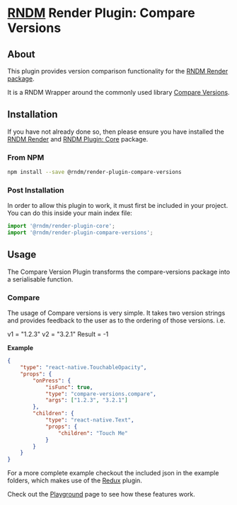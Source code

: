 # [RNDM](https://www.rndm.com) Render Plugin: Compare Versions

## About

This plugin provides version comparison functionality for the [RNDM Render package](https://www.rndm.com/docs/rndm-render).

It is a RNDM Wrapper around the commonly used library [Compare Versions](https://github.com/omichelsen/compare-versions#readme).

## Installation

If you have not already done so, then please ensure you have installed the [RNDM Render](https://www.rndm.com/docs/rndm-render) and [RNDM Plugin: Core](https://github.com/rndm-com/rndm-render-plugin-core) package.

### From NPM

```sh
npm install --save @rndm/render-plugin-compare-versions
```

### Post Installation

In order to allow this plugin to work, it must first be included in your project. You can do this inside your main index file:

```javascript
import '@rndm/render-plugin-core';
import '@rndm/render-plugin-compare-versions';
```

## Usage

The Compare Version Plugin transforms the compare-versions package into a serialisable function.

### Compare

The usage of Compare versions is very simple. It takes two version strings and provides feedback to the user as to the ordering of those versions. i.e.

v1 = "1.2.3"
v2 = "3.2.1"
Result = -1

**Example** 

```json
{
    "type": "react-native.TouchableOpacity",
    "props": {
        "onPress": {
            "isFunc": true,
            "type": "compare-versions.compare",
            "args": ["1.2.3", "3.2.1"]
        },
        "children": {
            "type": "react-native.Text",
            "props": {
                "children": "Touch Me"
            }
        }
    }
}
```
For a more complete example checkout the included json in the example folders, which makes use of the [Redux](https://github.com/rndm-render-plugin-redux) plugin.

Check out the [Playground](https://www.rndm.com/playground) page to see how these features work.
